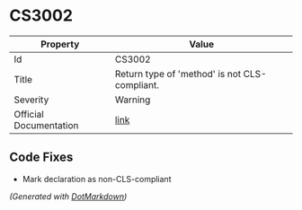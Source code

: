 # CS3002

| Property               | Value                                                             |
| ---------------------- | ----------------------------------------------------------------- |
| Id                     | CS3002                                                            |
| Title                  | Return type of 'method' is not CLS\-compliant\.                   |
| Severity               | Warning                                                           |
| Official Documentation | [link](http://docs.microsoft.com/en-us/dotnet/csharp/misc/cs3002) |

## Code Fixes

* Mark declaration as non\-CLS\-compliant

*\(Generated with [DotMarkdown](http://github.com/JosefPihrt/DotMarkdown)\)*